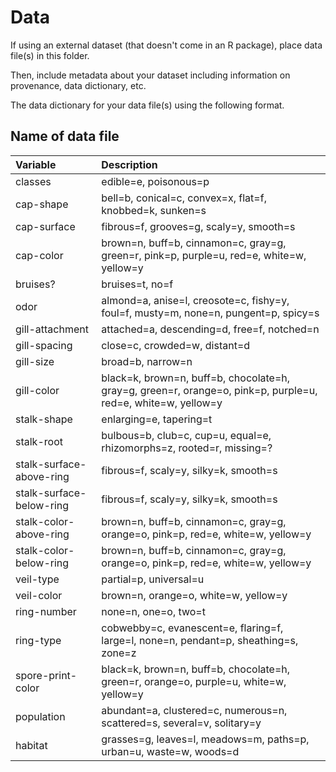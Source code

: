 # Data

If using an external dataset (that doesn't come in an R package), place data file(s) in this folder.

Then, include metadata about your dataset including information on provenance, data dictionary, etc.

The data dictionary for your data file(s) using the following format.

## Name of data file

| Variable                     | Description                                                                                   |
|:-----------------------------|:----------------------------------------------------------------------------------------------|
| classes                      | edible=e, poisonous=p                                                                         |
| cap-shape                    | bell=b, conical=c, convex=x, flat=f, knobbed=k, sunken=s                                      |
| cap-surface                  | fibrous=f, grooves=g, scaly=y, smooth=s                                                       |
| cap-color                    | brown=n, buff=b, cinnamon=c, gray=g, green=r, pink=p, purple=u, red=e, white=w, yellow=y      |
| bruises?                     | bruises=t, no=f                                                                               |
| odor                         | almond=a, anise=l, creosote=c, fishy=y, foul=f, musty=m, none=n, pungent=p, spicy=s           |
| gill-attachment              | attached=a, descending=d, free=f, notched=n                                                   |
| gill-spacing                 | close=c, crowded=w, distant=d                                                                 |
| gill-size                    | broad=b, narrow=n                                                                             |
| gill-color                   | black=k, brown=n, buff=b, chocolate=h, gray=g, green=r, orange=o, pink=p, purple=u, red=e, white=w, yellow=y |
| stalk-shape                  | enlarging=e, tapering=t                                                                       |
| stalk-root                   | bulbous=b, club=c, cup=u, equal=e, rhizomorphs=z, rooted=r, missing=?                         |
| stalk-surface-above-ring     | fibrous=f, scaly=y, silky=k, smooth=s                                                         |
| stalk-surface-below-ring     | fibrous=f, scaly=y, silky=k, smooth=s                                                         |
| stalk-color-above-ring       | brown=n, buff=b, cinnamon=c, gray=g, orange=o, pink=p, red=e, white=w, yellow=y               |
| stalk-color-below-ring       | brown=n, buff=b, cinnamon=c, gray=g, orange=o, pink=p, red=e, white=w, yellow=y               |
| veil-type                    | partial=p, universal=u                                                                        |
| veil-color                   | brown=n, orange=o, white=w, yellow=y                                                          |
| ring-number                  | none=n, one=o, two=t                                                                          |
| ring-type                    | cobwebby=c, evanescent=e, flaring=f, large=l, none=n, pendant=p, sheathing=s, zone=z          |
| spore-print-color            | black=k, brown=n, buff=b, chocolate=h, green=r, orange=o, purple=u, white=w, yellow=y         |
| population                   | abundant=a, clustered=c, numerous=n, scattered=s, several=v, solitary=y                       |
| habitat                      | grasses=g, leaves=l, meadows=m, paths=p, urban=u, waste=w, woods=d                            |
